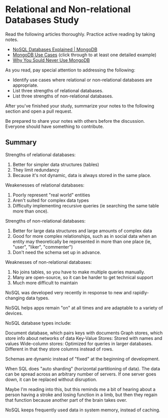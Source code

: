# Relational and Non-relational Databases Study

Read the following articles thoroughly. Practice active reading by taking notes.

-   [NoSQL Databases Explained | MongoDB](https://www.mongodb.com/nosql-explained)
-   [MongoDB Use Cases](http://docs.mongodb.org/ecosystem/use-cases/) (click
    through to at least one detailed example)
-   [Why You Sould Never Use MongoDB](http://www.sarahmei.com/blog/2013/11/11/why-you-should-never-use-mongodb/)

As you read, pay special attention to addressing the following:

-   Identify use cases where relational or non-relational databases are
    appropriate.
-   List three strengths of relational databases.
-   List three strengths of non-relational databases.

After you've finished your study, summarize your notes to the following section
and open a pull request.

Be prepared to share your notes with others before the discussion. Everyone
should have something to contribute.

## Summary

<!-- your notes here -->
Strengths of relational databases:
1. Better for simpler data structures (tables)
2. They limit redundancy
3. Because it's not dynamic, data is always stored in the same place.

Weakenesses of relational databases:
1. Poorly represent "real world" entities
2. Aren't suited for complex data types
3. Difficulty implementing recursive queries (ie searching the same table
 more than once).

Strengths of non-relational databases:
1. Better for large data structures and large amounts of complex data
2. Good for more complex relationships, such as in social data when
  an entity may theoretically be represented in more than one place (ie, "user",
  "liker", "commenter")
3. Don't need the schema set up in advance.

Weaknesses of non-relational databases:
1. No joins tables, so you have to make multiple queries manually.
2. Many are open-source, so it can be harder to get technical support
3. Much more difficult to maintain

NoSQL was developed very recently in response to new and rapidly-changing
data types.

NoSQL helps apps remain "on" at all times and are adaptable to a variety
of devices.

NoSQL database types include:

Document database, which pairs keys with documents
Graph stores, which store info about networks of data
Key-Value Stores: Stored with names and values
Wide-column stores: Optimized for queries in larger databases. Different
in that they store columns instead of rows.

Schemas are dynamic instead of "fixed" at the beginning of development.

When SQL does "auto sharding" (horizontal partitioning of data). The data
can be spread across an arbitrary number of servers. If one server goes down,
it can be replaced without disruption.

Maybe I'm reading into this, but this reminds me a bit of hearing about
a person having a stroke and losing function in a limb, but then they
regain that function because another part of the brain takes over.

NoSQL keeps frequently used data in system memory, instead of caching. 
